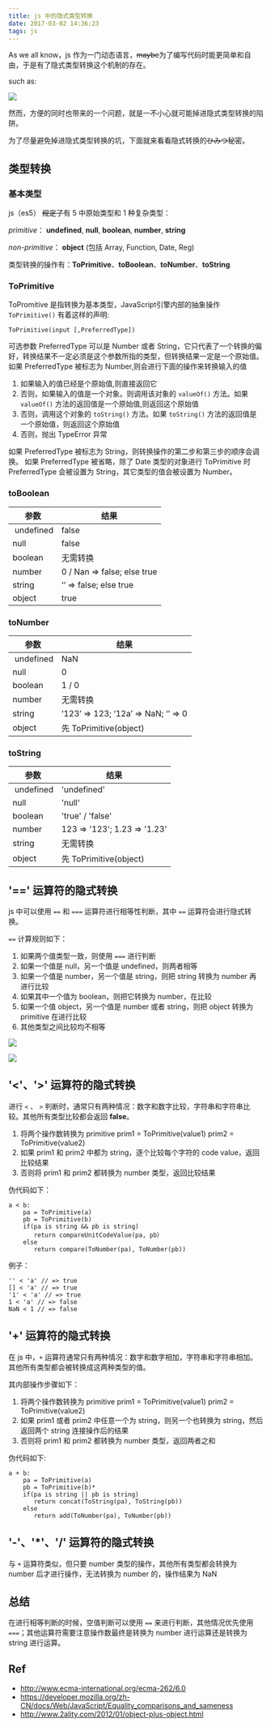 ```yaml
---
title: js 中的隐式类型转换
date: 2017-03-02 14:36:23
tags: js
---
```


As we all know，js 作为一门动态语言，~~maybe~~为了编写代码时能更简单和自由，于是有了隐式类型转换这个机制的存在。

such as:

![](https://phantom-1256176746.cos.ap-chengdu.myqcloud.com/14884378226469.jpg)

然而，方便的同时也带来的一个问题，就是一不小心就可能掉进隐式类型转换的陷阱。

为了尽量避免掉进隐式类型转换的坑，下面就来看看隐式转换的~~ひみつ~~秘密。

<!--more-->

## 类型转换

### 基本类型

js（es5） ~~规定了~~有 5 中原始类型和 1 种复杂类型：

*primitive*： **undefined**, **null**, **boolean**, **number**, **string**


*non-primitive*： **object** (包括 Array, Function, Date, Reg)

类型转换的操作有：**ToPrimitive**、**toBoolean**、**toNumber**、**toString**

### ToPrimitive

ToPromitive 是指转换为基本类型，JavaScript引擎内部的抽象操作 `ToPrimitive()` 有着这样的声明:

```
ToPrimitive(input [,PreferredType])
```

可选参数 PreferredType 可以是 Number 或者 String，它只代表了一个转换的偏好，转换结果不一定必须是这个参数所指的类型，但转换结果一定是一个原始值。如果 PreferredType 被标志为 Number,则会进行下面的操作来转换输入的值

1. 如果输入的值已经是个原始值,则直接返回它
2. 否则，如果输入的值是一个对象。则调用该对象的 `valueOf()` 方法。如果 `valueOf()` 方法的返回值是一个原始值,则返回这个原始值
3. 否则，调用这个对象的 `toString()` 方法。如果 `toString()` 方法的返回值是一个原始值，则返回这个原始值
4. 否则，抛出 TypeError 异常

如果 PreferredType 被标志为 String，则转换操作的第二步和第三步的顺序会调换。
如果 PreferredType 被省略，除了 Date 类型的对象进行 ToPrimitive 时 PreferredType 会被设置为 String，其它类型的值会被设置为 Number。

### toBoolean

| 参数 | 结果 |
| --- | --- |
|  undefined | false  |
| null | false |
| boolean | 无需转换 |
| number | 0 / Nan => false; else true  |
| string | ‘’ => false; else true  |
| object | true |


### toNumber

| 参数 | 结果 |
| --- | --- |
|  undefined | NaN  |
| null | 0 |
| boolean | 1 / 0 |
| number | 无需转换  |
| string | ‘123’ => 123; ‘12a’ => NaN; ‘’ => 0  |
| object | 先 ToPrimitive(object) |

### toString

| 参数 | 结果 |
| --- | --- |
|  undefined | 'undefined'  |
| null | 'null' |
| boolean | 'true' / 'false' |
| number | 123 => '123'; 1.23 => '1.23'  |
| string | 无需转换 |
| object | 先 ToPrimitive(object) |

## **'=='** 运算符的隐式转换

js 中可以使用 `==` 和 `===` 运算符进行相等性判断，其中 `==` 运算符会进行隐式转换。

`==` 计算规则如下：

1. 如果两个值类型一致，则使用 `===` 进行判断
2. 如果一个值是 null，另一个值是 undefined，则两者相等
3. 如果一个值是 number，另一个值是 string，则把 string 转换为 number 再进行比较
4. 如果其中一个值为 boolean，则把它转换为 number，在比较
5. 如果一个值 object，另一个值是 number 或者 string，则把 object 转换为 primitive 在进行比较
6. 其他类型之间比较均不相等

![](https://phantom-1256176746.cos.ap-chengdu.myqcloud.com/14883389389148.jpg)

![](https://phantom-1256176746.cos.ap-chengdu.myqcloud.com/14883389522106.jpg)


## **'<'**、**'>'** 运算符的隐式转换

进行 `<` 、 `>` 判断时，通常只有两种情况：数字和数字比较，字符串和字符串比较。其他所有类型比较都会返回 **false**。

1. 将两个操作数转换为 primitive
    prim1 = ToPrimitive(value1)
    prim2 = ToPrimitive(value2)
2. 如果 prim1 和 prim2 中都为 string，逐个比较每个字符的 code value，返回比较结果
3. 否则将 prim1 和 prim2 都转换为 number 类型，返回比较结果

伪代码如下：

```
a < b:
    pa = ToPrimitive(a)
    pb = ToPrimitive(b)
    if(pa is string && pb is string)
       return compareUnitCodeValue(pa, pb）
    else
       return compare(ToNumber(pa), ToNumber(pb))
```

例子：

```
'' < 'a' // => true
[] < 'a' // => true
'1' < 'a' // => true
1 < 'a' // => false
NaN < 1 // => false
```

## **'+'** 运算符的隐式转换

在 js 中，`+` 运算符通常只有两种情况：数字和数字相加，字符串和字符串相加。其他所有类型都会被转换成这两种类型的值。

其内部操作步骤如下：

1. 将两个操作数转换为 primitive
    prim1 = ToPrimitive(value1)
    prim2 = ToPrimitive(value2)
2. 如果 prim1 或者 prim2 中任意一个为 string，则另一个也转换为 string，然后返回两个 string 连接操作后的结果
3. 否则将 prim1 和 prim2 都转换为 number 类型，返回两者之和

伪代码如下:

```
a + b:
    pa = ToPrimitive(a)
    pb = ToPrimitive(b)*
    if(pa is string || pb is string)
       return concat(ToString(pa), ToString(pb))
    else
       return add(ToNumber(pa), ToNumber(pb))
```

## **'-'**、**'*'**、**'/'** 运算符的隐式转换

与 `+` 运算符类似，但只要 number 类型的操作，其他所有类型都会转换为 number 后才进行操作，无法转换为 number 的，操作结果为 NaN

## 总结

在进行相等判断的时候，空值判断可以使用 `==` 来进行判断，其他情况优先使用 `===`；其他运算符需要注意操作数最终是转换为 number 进行运算还是转换为 string 进行运算。

## Ref

- http://www.ecma-international.org/ecma-262/6.0
- https://developer.mozilla.org/zh-CN/docs/Web/JavaScript/Equality_comparisons_and_sameness
- http://www.2ality.com/2012/01/object-plus-object.html


